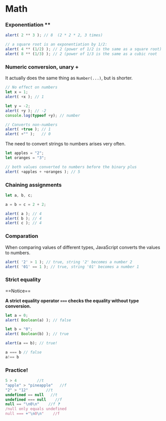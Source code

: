 # Math

### Exponentiation **

```javascript
alert( 2 ** 3 ); // 8  (2 * 2 * 2, 3 times)

// a square root is an exponentiation by 1/2:
alert( 4 ** (1/2) ); // 2 (power of 1/2 is the same as a square root)
alert( 8 ** (1/3) ); // 2 (power of 1/3 is the same as a cubic root
```



### Numeric conversion, unary +

It actually does the same thing as `Number(...)`, but is shorter.

```javascript
// No effect on numbers
let x = 1;
alert( +x ); // 1

let y = -2;
alert( +y ); // -2
console.log(typeof +y); // number

// Converts non-numbers
alert( +true ); // 1
alert( +"" );   // 0
```

The need to convert strings to numbers arises very often. 

```javascript
let apples = "2";
let oranges = "3";

// both values converted to numbers before the binary plus
alert( +apples + +oranges ); // 5
```



### Chaining assignments

```javascript
let a, b, c;

a = b = c = 2 + 2;

alert( a ); // 4
alert( b ); // 4
alert( c ); // 4
```



### Comparation

When comparing values of different types, JavaScript converts the values to numbers.

```javascript
alert( '2' > 1 ); // true, string '2' becomes a number 2
alert( '01' == 1 ); // true, string '01' becomes a number 1
```



### Strict equality

==Notice== 

**A strict equality operator `===` checks the equality without type conversion.**



```javascript
let a = 0;
alert( Boolean(a) ); // false

let b = "0";
alert( Boolean(b) ); // true

alert(a == b); // true!

a === b // false
a!== b
```



### Practice!

```javascript
5 > 4         //t
"apple" > "pineapple"   //f
"2" > "12"        //t
undefined == null   //t
undefined === null    //f
null == "\n0\n"    //f ❓ 
/null only equals undefined
null === +"\n0\n"    //f
```

